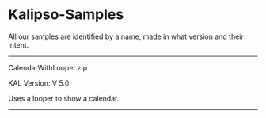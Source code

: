 # Kalipso-Samples
All our samples are identified by a name, made in what version and their intent.

***************************************************************
CalendarWithLooper.zip

KAL Version: V 5.0

Uses a looper to show a calendar.

***************************************************************
